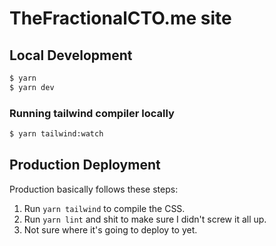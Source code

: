 # TheFractionalCTO.me site

## Local Development

```bash
$ yarn
$ yarn dev
```

### Running tailwind compiler locally
```bash
$ yarn tailwind:watch
```

## Production Deployment

Production basically follows these steps:
1. Run `yarn tailwind` to compile the CSS.
2. Run `yarn lint` and shit to make sure I didn't screw it all up.
3. Not sure where it's going to deploy to yet.
